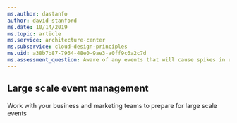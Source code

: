 ```yaml
---
ms.author: dastanfo
author: david-stanford
ms.date: 10/14/2019
ms.topic: article
ms.service: architecture-center
ms.subservice: cloud-design-principles
ms.uid: a38b7b87-7964-48e0-9ae3-a0ff9c6a2c7d
ms.assessment_question: Aware of any events that will cause spikes in user load
---
```

## Large scale event management

Work with your business and marketing teams to prepare for large scale events
